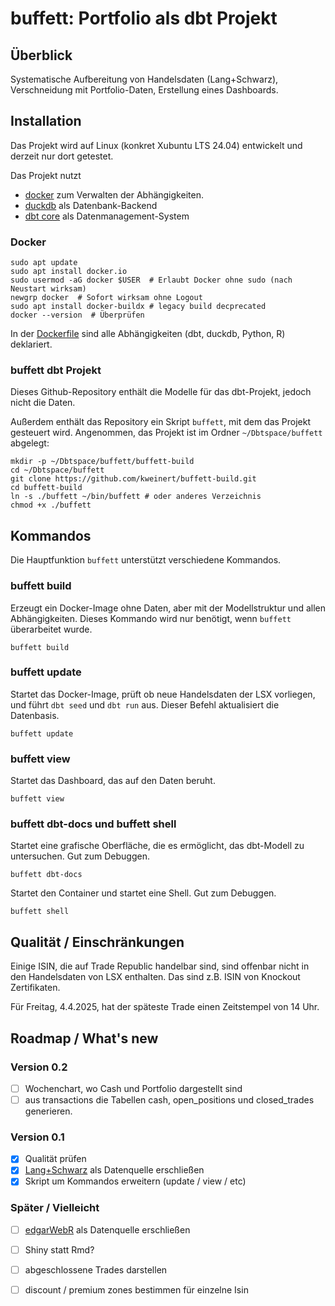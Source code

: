 # buffett: Portfolio als dbt Projekt

## Überblick

Systematische Aufbereitung von Handelsdaten (Lang+Schwarz), Verschneidung mit Portfolio-Daten, Erstellung eines Dashboards.

## Installation

Das Projekt wird auf Linux (konkret Xubuntu LTS 24.04) entwickelt und derzeit nur dort getestet.

Das Projekt nutzt 
- [docker](https://www.docker.com/) zum Verwalten der Abhängigkeiten.
- [duckdb](https://duckdb.org/) als Datenbank-Backend
- [dbt core](https://www.getdbt.com/) als Datenmanagement-System

### Docker

```
sudo apt update
sudo apt install docker.io
sudo usermod -aG docker $USER  # Erlaubt Docker ohne sudo (nach Neustart wirksam)
newgrp docker  # Sofort wirksam ohne Logout
sudo apt install docker-buildx # legacy build decprecated
docker --version  # Überprüfen
```

In der [Dockerfile](https://github.com/kweinert/buffett/blob/main/Dockerfile) sind alle Abhängigkeiten (dbt, duckdb, Python, R) deklariert.

### buffett dbt Projekt

Dieses Github-Repository enthält die Modelle für das dbt-Projekt, jedoch nicht die Daten. 

Außerdem enthält das Repository ein Skript `buffett`, mit dem das Projekt gesteuert wird.
Angenommen, das Projekt ist im Ordner `~/Dbtspace/buffett` abgelegt:

```
mkdir -p ~/Dbtspace/buffett/buffett-build
cd ~/Dbtspace/buffett
git clone https://github.com/kweinert/buffett-build.git
cd buffett-build
ln -s ./buffett ~/bin/buffett # oder anderes Verzeichnis
chmod +x ./buffett
```

## Kommandos

Die Hauptfunktion `buffett` unterstützt verschiedene Kommandos.

### buffett build

Erzeugt ein Docker-Image ohne Daten, aber mit der Modellstruktur und allen Abhängigkeiten. Dieses Kommando wird nur benötigt, wenn `buffett` überarbeitet wurde.

```
buffett build
```

### buffett update

Startet das Docker-Image, prüft ob neue Handelsdaten der LSX vorliegen, und führt `dbt seed` und `dbt run` aus. Dieser Befehl aktualisiert die Datenbasis.

```
buffett update
```

### buffett view

Startet das Dashboard, das auf den Daten beruht.

```
buffett view
```

### buffett dbt-docs und buffett shell

Startet eine grafische Oberfläche, die es ermöglicht, das dbt-Modell zu untersuchen. Gut zum Debuggen.

```
buffett dbt-docs
```

Startet den Container und startet eine Shell. Gut zum Debuggen.

```
buffett shell
```


## Qualität / Einschränkungen

Einige ISIN, die auf Trade Republic handelbar sind, sind offenbar nicht in den Handelsdaten von LSX enthalten. Das sind z.B. ISIN von Knockout Zertifikaten.

Für Freitag, 4.4.2025, hat der späteste Trade einen Zeitstempel von 14 Uhr. 

## Roadmap / What's new

### Version 0.2

- [ ] Wochenchart, wo Cash und Portfolio dargestellt sind
- [ ] aus transactions die Tabellen cash, open_positions und closed_trades generieren.

### Version 0.1

- [x] Qualität prüfen
- [x] [Lang+Schwarz](https://www.ls-x.de/de/download) als Datenquelle erschließen
- [x] Skript um Kommandos erweitern (update / view / etc)

### Später / Vielleicht

- [ ] [edgarWebR](https://cran.r-project.org/web/packages/edgarWebR/vignettes/edgarWebR.html) als Datenquelle erschließen
- [ ] Shiny statt Rmd?
- [ ] abgeschlossene Trades darstellen
- [ ] discount / premium zones bestimmen für einzelne Isin


